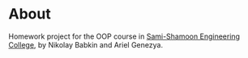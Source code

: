 # About

Homework project for the OOP course in [Sami-Shamoon Engineering College](https://www.sce.ac.il/), by Nikolay Babkin and Ariel Genezya.
